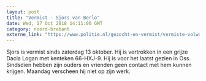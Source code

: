 ```yaml
---
layout: post
title: "Vermist - Sjors van Berlo"
date: Wed, 17 Oct 2018 14:11:00 GMT
category: noord-brabant
externe_link: "https://www.politie.nl/gezocht-en-vermist/vermiste-volwassenen/2018/oktober/sjors-van-berlo.html"
---
```


Sjors is vermist sinds zaterdag 13 oktober. Hij is vertrokken in een grijze Dacia Logan met kenteken 66-HXJ-9. Hij is voor het laatst gezien in Oss. Sindsdien hebben zijn ouders en vrienden geen contact met hem kunnen krijgen. Maandag verscheen hij niet op zijn werk.
